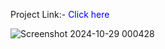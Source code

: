 Project Link:-  <a href="https://app.powerbi.com/view?r=eyJrIjoiN2E4ZWUzYmUtMDc2MC00MzAxLWI2NWUtNDgwMzljM2ZmYmQ3IiwidCI6ImJhMzMxNTkyLWJmMTQtNDAwNS1hZjlhLTlhMDFhOGFkYWQ5ZiIsImMiOjEwfQ%3D%3D" style="color: blue; text-decoration: none;">
    Click here
</a>


![Screenshot 2024-10-29 000428](https://github.com/user-attachments/assets/dc18e7f4-9bb9-4ec5-9eba-ba6bcb5bee46)

